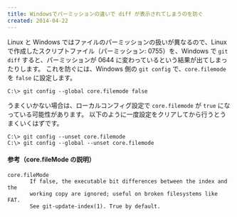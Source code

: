 ```yaml
---
title: Windowsでパーミッションの違いで diff が表示されてしまうのを防ぐ
created: 2014-04-22
---
```


Linux と Windows ではファイルのパーミッションの扱いが異なるので、Linux で作成したスクリプトファイル（パーミッション: 0755）を、Windows で `git diff` すると、パーミッションが 0644 に変わっているという結果が出てしまったりします。
これを防ぐには、Windows 側の `git config` で、`core.filemode` を `false` に設定します。

~~~
C:\> git config --global core.filemode false
~~~

うまくいかない場合は、ローカルコンフィグ設定で `core.filemode` が `true` になっている可能性があります。
以下のように一度設定をクリアしてから行うとうまくいくはずです。

~~~
C:\> git config --unset core.filemode
C:\> git config --global --unset core.filemode
~~~

#### 参考（core.fileMode の説明）

~~~
core.fileMode
       If false, the executable bit differences between the index and the
       working copy are ignored; useful on broken filesystems like FAT.
       See git-update-index(1). True by default.
~~~

